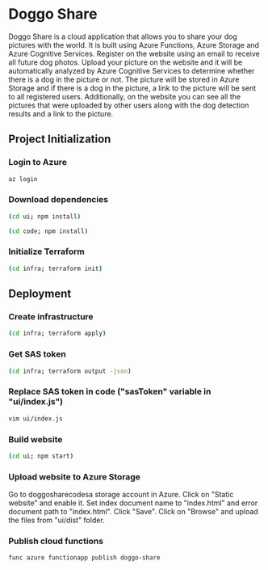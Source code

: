 # Doggo Share

Doggo Share is a cloud application that allows you to share your dog pictures with the world. It is built using Azure Functions, Azure Storage and Azure Cognitive Services.
Register on the website using an email to receive all future dog photos. Upload your picture on the website and it will be automatically analyzed by Azure Cognitive Services to determine whether there is a dog in the picture or not. The picture will be stored in Azure Storage and if there is a dog in the picture, a link to the picture will be sent to all registered users. Additionally, on the website you can see all the pictures that were uploaded by other users along with the dog detection results and a link to the picture.

## Project Initialization

### Login to Azure
```bash
az login
```

### Download dependencies
```bash
(cd ui; npm install)
```

```bash
(cd code; npm install)
```

### Initialize Terraform
```bash
(cd infra; terraform init)
```

## Deployment

### Create infrastructure
```bash
(cd infra; terraform apply)
```

### Get SAS token
```bash
(cd infra; terraform output -json)
```

### Replace SAS token in code ("sasToken" variable in "ui/index.js")
```bash
vim ui/index.js
```

### Build website
```bash
(cd ui; npm start)
```

### Upload website to Azure Storage
Go to doggosharecodesa storage account in Azure. Click on "Static website" and enable it. Set index document name to "index.html" and error document path to "index.html". Click "Save". Click on "Browse" and upload the files from "ui/dist" folder.

### Publish cloud functions
```bash
func azure functionapp publish doggo-share
```

